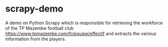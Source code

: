 # scrapy-demo
A demo on Python Scrapy which is responsible for retrieving the workforce of the TP Mazembe football club https://www.tpmazembe.com/fr/equipe/effectif and extracts the various information from the players.
